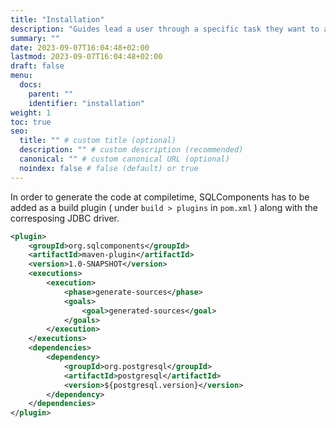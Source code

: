 ```yaml
---
title: "Installation"
description: "Guides lead a user through a specific task they want to accomplish, often with a sequence of steps."
summary: ""
date: 2023-09-07T16:04:48+02:00
lastmod: 2023-09-07T16:04:48+02:00
draft: false
menu:
  docs:
    parent: ""
    identifier: "installation"
weight: 1
toc: true
seo:
  title: "" # custom title (optional)
  description: "" # custom description (recommended)
  canonical: "" # custom canonical URL (optional)
  noindex: false # false (default) or true
---
```


In order to generate the code at compiletime, SQLComponents has to be added as a build plugin ( under  `build > plugins` in `pom.xml` ) along with the corresposing JDBC driver.

```xml
<plugin>
	<groupId>org.sqlcomponents</groupId>
	<artifactId>maven-plugin</artifactId>
	<version>1.0-SNAPSHOT</version>
	<executions>
		<execution>
			<phase>generate-sources</phase>
			<goals>
				<goal>generated-sources</goal>
			</goals>
		</execution>
	</executions>
	<dependencies>
		<dependency>
			<groupId>org.postgresql</groupId>
			<artifactId>postgresql</artifactId>
			<version>${postgresql.version}</version>
		</dependency>
	</dependencies>
</plugin>
```